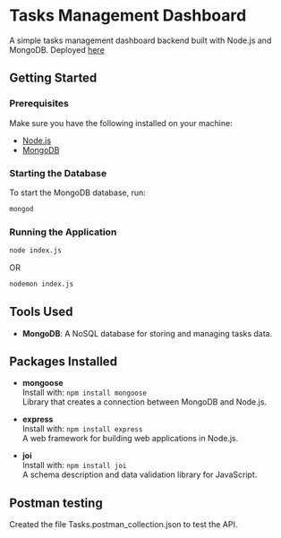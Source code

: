 # Tasks Management Dashboard

A simple tasks management dashboard backend built with Node.js and MongoDB.
Deployed [here](https://tasks-backend-vqth.onrender.com/api)

## Getting Started

### Prerequisites

Make sure you have the following installed on your machine:

- [Node.js](https://nodejs.org/)
- [MongoDB](https://www.mongodb.com/)

### Starting the Database

To start the MongoDB database, run:

```bash
mongod
```

### Running the Application

```bash
node index.js 
```
OR 

```bash
nodemon index.js
```

## Tools Used

- **MongoDB**: A NoSQL database for storing and managing tasks data.

## Packages Installed

- **mongoose**  
  Install with: `npm install mongoose`  
  Library that creates a connection between MongoDB and Node.js.

- **express**  
  Install with: `npm install express`  
  A web framework for building web applications in Node.js.

- **joi**  
  Install with: `npm install joi`  
  A schema description and data validation library for JavaScript.

## Postman testing 

Created the file Tasks.postman_collection.json to test the API.
